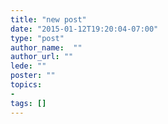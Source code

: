 ```yaml
---
title: "new post"
date: "2015-01-12T19:20:04-07:00"
type: "post"
author_name:  ""
author_url: ""
lede: ""
poster: ""
topics: 
- 
tags: []
---
```

